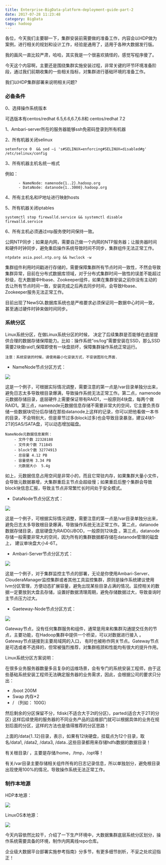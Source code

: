 ```yaml
---
title: Enterprise-BigData-platform-deployment-guide-part-2
date: 2017-07-28 11:23:48
category: BigData
tags: hadoop
---
```

各位，今天我们主要聊一下，集群安装前需要做的准备工作，内容会以HDP做为案例，进行相关的规划和设计工作，经验是通用了，适用于各种大数据发行版。

我的画风一直比较严肃，哈哈，其实我是一个很喜欢搞怪的，感觉写程序傻了。

今天这个内容啊，主要还是围绕集群实施安装过程，非常关键的环节环境准备阶段，通过我们前期收集的一些相关指标，对集群进行基础环境的准备工作。

我们以HDP集群部署来说明相关问题?

### 必备条件

0、选择操作系统版本

可选版本有centos/redhat 6.5,6.6,6.7,6.8和 centos/redhat 7.2

1、Ambari-server所在的服务器能够ssh免密码登录到所有机器

2、所有机器关闭selinux

```
setenforce 0  && sed –i 's#SELINUX=enforcing#SELINUX=disabled#g' /etc/selinux/config
```

3、所有机器主机名统一格式

例如： 

```
      - NameNode: namenode{1..2}.hadoop.org
      - DataNode: datanode{1..3000}.hadoop.org
```

4、所有主机名和IP地址进行映射hosts

5、所有机器关闭iptables

```
systemctl stop firewalld.service && systemctl disable firewalld.service 
```

6、所有主机必须通过ntp服务使时间保持一致。

公网NTP同步；如果是内网，需要自己做一个内网的NTP服务器；让服务器时间和硬件时钟同步，避免重启操作系统导致时间不同步，集群组件无法正常工作。

```
ntpdate asia.pool.ntp.org && hwclock -w
```

集群组件利用时间戳进行存储的，需要保障集群所有节点时间一致性，不然会导致集群异常，目前在分布式数据库领域，对于分布式集群时间一致性的误差不能超过秒级，在大数据中Hbase、Zookeeper组件，如果在集群安装之前你没有主动的去让所有节点时间一致，安装完成之后再去同步时间，会导致Hbase、Zookeeper服务无法正常工作。

目前出现了NewSQL数据库系统也是严格要求必须保证同一数据中心时间一致，甚至通过硬件时钟来做时间同步。

### 系统分区

Linux系统分区，在做Linux系统分区的时候， 决定了后续集群是否能够在底层提供合理的数据存储保障能力。比如：操作系统”os/log”需要安装在SSD，那么SSD需要2块做raid1,保障即使有一块盘损坏，保障集群操作系统正常运行。

`注意：系统安装的时候，请使用最小化安装方式，不安装图形化界面.`

- NameNode节点分区方式：

![](https://github.com/itweet/labs/raw/master/BigData/img/namenode_os_parted.png)

这是一个例子，可根据实际情况调整，需要注意的第一点是/var目录单独分出来，避免日志太多导致根目录爆满，导致操作系统无法正常工作。第二点，namenode元数据存储目录，底层硬件上需要保证带有RAID1，一般原则4块盘，每两个做RAID1。第三点，namenode元数据信息存储不需要非常大的空间，它主要负责存储一些数据块切分后存储在那些datanode上这样的记录，你可以把他看做一本书的目录，不会特别大，但是章节过多(block过多)也会导致目录暴涨，建议4块1-2T的SAS/SATA盘，可以动态增加磁盘。

```
NameNode元数据信息案例：
    - 文件个数 22328188 
    - 文件夹个数 711845
    - block个数 32774913
    - 总容量 4.12 PB
    - 容量使用 3.34 PB
    - 元数据大小  5.4g
```

如上，元数据信息占用空间是非常小的，而且它常驻内存，如果集群大量小文件，会导致元数据暴增，大集群重启主节点会超级慢；如果重启后整个集群会导致block块信息汇报，导致主节点非常繁忙长时间处于安全模式。

- DataNode节点分区方式：

![](https://github.com/itweet/labs/raw/master/BigData/img/datanode_disk_parted.png)

这是一个例子，可根据实际情况调整，需要注意的第一点是/var目录单独分出来，避免日志太多导致根目录爆满，导致操作系统无法正常工作。第二点，datanode数据存储目录，底层硬盘为RAID0/JBOD，一般原则12块盘 。第三点，datanode存储一般需要非常大的空间，因为所有的集群数据都存储在datanode管理的磁盘上， 建议单块盘大小4-6T。

- Ambari-Server节点分区方式：

![](https://github.com/itweet/labs/raw/master/BigData/img/ambari-server-parted.png)

这是一个例子，对于集群监控主节点的部署，无论是你使用Ambari-Server、ClouderaManager监控集群或者其他工具监控集群，原则是操作系统建议使用lvm分区管理，方便动态扩展容量，避免出现某些目录占满的情况。监控相关的数据一定要放到大盘去存储，设置好数据清理周期，避免存储数据过大，导致查询时主节点压力过大。

- Gaeteway-Node节点分区方式：

![](https://github.com/itweet/labs/raw/master/BigData/img/gateway-disk-parted.png)

Gateway节点，没有任何集群服务和组件，通常是用来和集群沟通提交任务的节点，主要功能，在Hadoop集群中提供一个桥梁，可以对数据进行接入 。Gateway节点链接到主要局域网的入口， 有时也被称作网关节点。Gateway节点是可选或者不选择的，但常被强烈推荐，对集群瓶颈和性能均有很大的提升作用。

Linux系统分区方案说明：

在很多业务服务器数量多且复杂的运维场景，会有专门的系统安装工程师，由于这些基础系统安装工程师无法确定服务器的业务需求，因此，会根据公司的要求只分出：
- /boot   200M
- Swap    内存*2
- /   （列如： 100G）

然后剩余的分区保留不分，fdisk(不适合大于2t的分区)，parted(适合大于2T的分区)
这样后续使用的服务器的不同业务产品的运维部门就可以根据具体的业务在规划后面的分区，这样的方法也是值得推荐的分区思路！

上面的/data{1..12}目录，表示，如果有12块硬盘，挂载点为12个目录，取名/data1, /data2, /data3, /data..这些目录都用来存储hdfs数据的数据目录！

有关根目录/ ，主要是存储/home，/tmp，/opt等！

有关/var目录主要存储相关组件所有的日志记录信息，所以单独划分，避免根目录出现使用100%的情况，导致操作系统无法正常工作。

### 制作本地源

HDP本地源：

![](https://github.com/itweet/labs/raw/master/BigData/img/hdp-repo.png)

LinuxOS本地源：

![](https://github.com/itweet/labs/raw/master/BigData/img/linuxos_repo.png)

今天内容依然比较干，介绍了一下生产环境中，大数据集群底层系统分区划分，操作系统需要具备的环境，制作内网离线repo仓库。

企业级大数据平台部署实施参考指南》分多节，有更多细节剖析，不妥之处欢迎指正！

